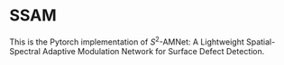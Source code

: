 # SSAM

This is the Pytorch implementation of $S^2$-AMNet: A Lightweight Spatial-Spectral Adaptive Modulation Network for Surface Defect Detection.
